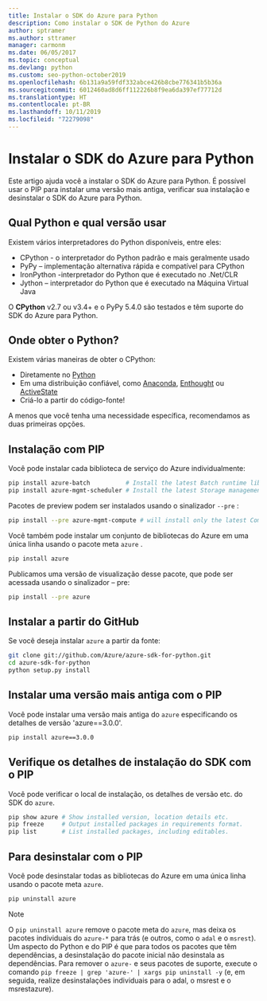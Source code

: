 ```yaml
---
title: Instalar o SDK do Azure para Python
description: Como instalar o SDK de Python do Azure
author: sptramer
ms.author: sttramer
manager: carmonm
ms.date: 06/05/2017
ms.topic: conceptual
ms.devlang: python
ms.custom: seo-python-october2019
ms.openlocfilehash: 6b131a9a59fdf332abce426b8cbe776341b5b36a
ms.sourcegitcommit: 6012460ad8d6ff112226b8f9ea6da397ef77712d
ms.translationtype: HT
ms.contentlocale: pt-BR
ms.lasthandoff: 10/11/2019
ms.locfileid: "72279098"
---
```

# <a name="install-the-azure-sdk-for-python"></a>Instalar o SDK do Azure para Python

Este artigo ajuda você a instalar o SDK do Azure para Python. É possível usar o PIP para instalar uma versão mais antiga, verificar sua instalação e desinstalar o SDK do Azure para Python.

## <a name="which-python-and-which-version-to-use"></a>Qual Python e qual versão usar

Existem vários interpretadores do Python disponíveis, entre eles:

* CPython - o interpretador do Python padrão e mais geralmente usado
* PyPy – implementação alternativa rápida e compatível para CPython
* IronPython -interpretador do Python que é executado no .Net/CLR
* Jython – interpretador do Python que é executado na Máquina Virtual Java

O **CPython** v2.7 ou v3.4+ e o PyPy 5.4.0 são testados e têm suporte do SDK do Azure para Python.

## <a name="where-to-get-python"></a>Onde obter o Python?

Existem várias maneiras de obter o CPython:

* Diretamente no [Python](https://www.python.org/)
* Em uma distribuição confiável, como [Anaconda](https://www.anaconda.com/), [Enthought](https://www.enthought.com/) ou [ActiveState](https://www.activestate.com/)
* Criá-lo a partir do código-fonte!

A menos que você tenha uma necessidade específica, recomendamos as duas primeiras opções.

## <a name="installation-with-pip"></a>Instalação com PIP

Você pode instalar cada biblioteca de serviço do Azure individualmente:

```bash
pip install azure-batch          # Install the latest Batch runtime library
pip install azure-mgmt-scheduler # Install the latest Storage management library
```

Pacotes de preview podem ser instalados usando o sinalizador `--pre` :

```bash
pip install --pre azure-mgmt-compute # will install only the latest Compute Management library
```

Você também pode instalar um conjunto de bibliotecas do Azure em uma única linha usando o pacote meta `azure` .

```bash
pip install azure
```

Publicamos uma versão de visualização desse pacote, que pode ser acessada usando o sinalizador – pre:

```bash
pip install --pre azure
```

## <a name="install-from-github"></a>Instalar a partir do GitHub

Se você deseja instalar `azure` a partir da fonte:

```bash
git clone git://github.com/Azure/azure-sdk-for-python.git
cd azure-sdk-for-python
python setup.py install
```

## <a name="install-an-older-version-with-pip"></a>Instalar uma versão mais antiga com o PIP
Você pode instalar uma versão mais antiga do `azure` especificando os detalhes de versão 'azure==3.0.0'.
```bash
pip install azure==3.0.0 
```
## <a name="check-sdk-installation-details-with-pip"></a>Verifique os detalhes de instalação do SDK com o PIP
Você pode verificar o local de instalação, os detalhes de versão etc. do SDK do `azure`.
```bash
pip show azure # Show installed version, location details etc.
pip freeze     # Output installed packages in requirements format.
pip list       # List installed packages, including editables.
```
## <a name="to-uninstall-with-pip"></a>Para desinstalar com o PIP
Você pode desinstalar todas as bibliotecas do Azure em uma única linha usando o pacote meta `azure`.
```bash
pip uninstall azure 
```
> [!NOTE]
> O `pip uninstall azure` remove o pacote meta do `azure`, mas deixa os pacotes individuais do `azure-*` para trás (e outros, como o `adal` e o `msrest`). Um aspecto do Python e do PIP é que para todos os pacotes que têm dependências, a desinstalação do pacote inicial não desinstala as dependências. Para remover o `azure-` e seus pacotes de suporte, execute o comando `pip freeze | grep 'azure-' | xargs pip uninstall -y` (e, em seguida, realize desinstalações individuais para o adal, o msrest e o msrestazure).

